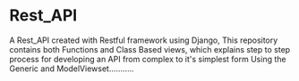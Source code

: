 

# Rest_API


A Rest_API  created with Restful  framework using Django, This repository  contains both  Functions  and Class Based views, which explains step to step process for developing an API from complex to it's simplest form Using the Generic and ModelViewset...........
